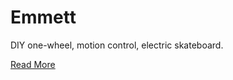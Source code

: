 Emmett
==============
DIY one-wheel, motion control, electric skateboard.

[Read More](https://github.com/doublejosh/emmett/wiki)
